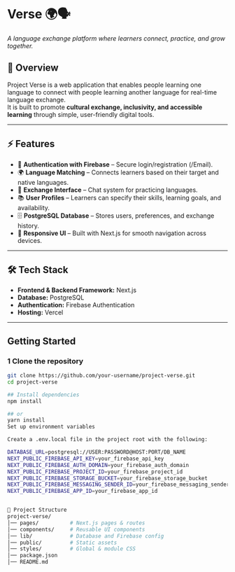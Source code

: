 #  Verse 🌍🗣️  
*A language exchange platform where learners connect, practice, and grow together.*  

## 📌 Overview  
Project Verse is a web application that enables people learning one language  to connect with people learning another language  for real-time language exchange.  
It is built to promote **cultural exchange, inclusivity, and accessible learning** through simple, user-friendly digital tools.  

---

## ⚡ Features  
- 🔐 **Authentication with Firebase** – Secure login/registration (/Email).  
- 🌍 **Language Matching** – Connects learners based on their target and native languages.  
- 💬 **Exchange Interface** – Chat system for practicing languages.  
- 📚 **User Profiles** – Learners can specify their skills, learning goals, and availability.  
- 🗄️ **PostgreSQL Database** – Stores users, preferences, and exchange history.  
- 📱 **Responsive UI** – Built with Next.js for smooth navigation across devices.  

---

## 🛠️ Tech Stack  
- **Frontend & Backend Framework:** Next.js
- **Database:** PostgreSQL
- **Authentication:** Firebase Authentication
- **Hosting:** Vercel

---

##  Getting Started  

### 1 Clone the repository  
```bash
git clone https://github.com/your-username/project-verse.git
cd project-verse

## Install dependencies
npm install

## or
yarn install
Set up environment variables

Create a .env.local file in the project root with the following:

DATABASE_URL=postgresql://USER:PASSWORD@HOST:PORT/DB_NAME
NEXT_PUBLIC_FIREBASE_API_KEY=your_firebase_api_key
NEXT_PUBLIC_FIREBASE_AUTH_DOMAIN=your_firebase_auth_domain
NEXT_PUBLIC_FIREBASE_PROJECT_ID=your_firebase_project_id
NEXT_PUBLIC_FIREBASE_STORAGE_BUCKET=your_firebase_storage_bucket
NEXT_PUBLIC_FIREBASE_MESSAGING_SENDER_ID=your_firebase_messaging_sender_id
NEXT_PUBLIC_FIREBASE_APP_ID=your_firebase_app_id


📂 Project Structure
project-verse/
│── pages/          # Next.js pages & routes
│── components/     # Reusable UI components
│── lib/            # Database and Firebase config
│── public/         # Static assets
│── styles/         # Global & module CSS
│── package.json
│── README.md
